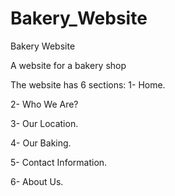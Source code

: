# Bakery_Website
Bakery Website


A website for a bakery shop

The website has 6 sections:
1- Home.

2- Who We Are?

3- Our Location.

4- Our Baking.

5- Contact Information.

6- About Us.

